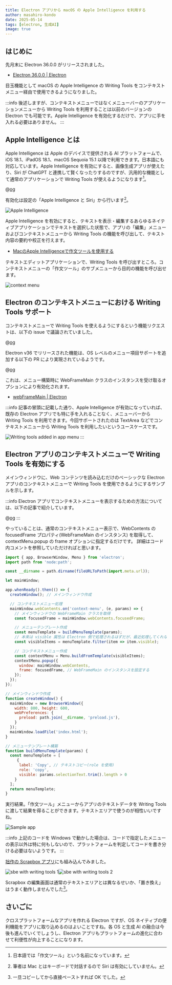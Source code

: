 ```yaml
---
title: Electron アプリから macOS の Apple Intelligence を利用する
author: masahiro-kondo
date: 2025-05-14
tags: [electron, 生成AI]
image: true
---
```


## はじめに

先月末に Electron 36.0.0 がリリースされました。

- [Electron 36.0.0 | Electron](https://www.electronjs.org/blog/electron-36-0)

目玉機能として macOS の Apple Intelligence の Writing Tools をコンテキストメニュー経由で使用できるようになりました。

:::info
後述しますが、コンテキストメニューではなくメニューバーのアプリケーションメニューから Writing Tools を利用することは以前のバージョンの Electron でも可能です。Apple Intelligence を有効化するだけで、アプリに手を入れる必要はありません。
:::

## Apple Intelligence とは

Apple Intelligence は Apple のデバイスで提供される AI プラットフォームで、iOS 18.1、iPadOS 18.1、macOS Sequoia 15.1 以降で利用できます。日本語にも対応しています。Apple Intelligence を有効にすると、画像生成アプリが使えたり、Siri が ChatGPT と連携して賢くなったりするのですが、汎用的な機能として通常のアプリケーションで Writing Tools が使えるようになります[^1]。

[^1]: 日本語では「作文ツール」という名前になっています。

@[og](https://www.apple.com/jp/apple-intelligence/)

有効化は設定の「Apple Intelligence と Siri」から行います[^2]。

![Apple Intelligence](https://i.gyazo.com/6a17bb91198a07967a6acd061528963b.png)

[^2]: 筆者は Mac とはキーボードで対話するので Siri は有効にしていません。

Apple Intelligence を有効にすると、テキストを表示・編集するあらゆるネイティブアプリケーションでテキストを選択した状態で、アプリの「編集」メニューおよびコンテキストメニューから Writing Tools の機能を呼び出して、テキスト内容の要約や校正を行えます。

- [MacのApple Intelligenceで作文ツールを使用する](https://support.apple.com/ja-jp/guide/mac-help/mchldcd6c260/mac)

テキストエディットアプリケーションで、Writing Tools を呼び出すところ。コンテキストメニューの「作文ツール」のサブメニューから目的の機能を呼び出せます。

![context menu](https://i.gyazo.com/b4a3272aaadc3732283c80dbedf737e6.png)

## Electron のコンテキストメニューにおける Writing Tools サポート
コンテキストメニューで Writing Tools を使えるようにするという機能リクエストは、以下の issue で議論されていました。

@[og](https://github.com/electron/electron/issues/44445)

Electron v36 でリリースされた機能は、OS レベルのメニュー項目サポートを追加する以下の PR により実現されているようです。

@[og](https://github.com/electron/electron/pull/45138)

これは、メニュー構築時に WebFrameMain クラスのインスタンスを受け取るオプションにより有効化されます。

- [webFrameMain | Electron](https://www.electronjs.org/docs/latest/api/web-frame-main)

:::info
記事の冒頭に記載した通り、Apple Intelligence が有効になっていれば、既存の Electron アプリでも特に手を入れることなく、メニューバーから Writing Tools を利用できます。今回サポートされたのは TextArea などでコンテキストメニューから Writing Tools を利用したいというユースケースです。

![Writing tools added in app menu](https://i.gyazo.com/b2abbbe106c4ac1aa7da37b7189ea104.png)
:::

## Electron アプリのコンテキストメニューで Writing Tools を有効にする

メインウィンドウに、Web コンテンツを読み込むだけのベーシックな Electron アプリのコンテキストメニューで Writing Tools を使用できるようにするサンプルを示します。

:::info
Electron アプリでコンテキストメニューを表示するための方法については、以下の記事で紹介しています。

@[og](/blogs/2025/01/07/build-context-menu-in-electron-app/)
:::

やっていることは、通常のコンテキストメニュー表示で、WebContents の focusedFrame プロパティ(WebFrameMain のインスタンス) を取得して、contextMenu.popup の frame オプションに指定するだけです。
詳細はコード内コメントを参照していただければと思います。

```javascript
import { app, BrowserWindow, Menu } from 'electron';
import path from 'node:path';

const __dirname = path.dirname(fileURLToPath(import.meta.url));

let mainWindow;

app.whenReady().then(() => {
  createWindow(); // メインウィンドウ作成

  // コンテキストメニュー処理
  mainWindow.webContents.on('context-menu', (e, params) => {
    // メインウィンドウの WebFrameMain クラスを取得
    const focusedFrame = mainWindow.webContents.focusedFrame;

    // メニューテンプレート作成
    const menuTemplate = buildMenuTemplate(params);
    // 本来は visible 属性は Electron 側で処理されるはずだが、最近処理してくれないので自前でフィルター
    const visibleItems = menuTemplate.filter(item => item.visible);

    // コンテキストメニュー作成
    const contextMenu = Menu.buildFromTemplate(visibleItems);
    contextMenu.popup({
      window: mainWindow.webContents,
      frame: focusedFrame, // WebFrameMain のインスタンスを設定する
    });
  });
});

// メインウィンドウ作成
function createWindow() {
  mainWindow = new BrowserWindow({
    width: 800, height: 600,
    webPreferences: {
      preload: path.join(__dirname, 'preload.js'),
    }
  });
  mainWindow.loadFile('index.html');
}

// メニューテンプレート構築
function buildMenuTemplate(params) {
  const menuTemplete = [
     {
      label: 'Copy', // テキストコピー(role を使用)
      role: 'copy',
      visible: params.selectionText.trim().length > 0
    }
  ];
  return menuTemplete;
}
```

実行結果。「作文ツール」メニューからアプリのテキストデータを Writing Tools に渡して結果を得ることができます。テキストエリアで使うのが相性いいですね。

![Sample app](https://i.gyazo.com/19b3417c15807274917ac8dd1da8c65e.png)

:::info
上記のコードを Windows で動かした場合は、コードで指定したメニューの表示以外は特に何もしないので、プラットフォームを判定してコードを書き分ける必要はないようです。
:::

[拙作の Scrapbox アプリ](https://github.com/kondoumh/sbe)にも組み込んでみました。

![sbe with writing tools 1](https://i.gyazo.com/9ec1872f3865bfc14392ea6038713904.png)![sbe with writing tools 2](https://i.gyazo.com/ebc3c8ff08ffe6e75a9c483bbde53dad.png)

Scrapbox の編集画面は通常のテキストエリアとは異なるせいか、「置き換え」はうまく動作しませんでした[^3]。

[^3]: 一旦コピーしてから直接ペーストすれば OK でした。

## さいごに
クロスプラットフォームなアプリを作れる Electron ですが、OS ネイティブの便利機能をアプリに取り込めるのはよいことですね。各 OS と生成 AI の融合は今後も進んでいくでしょうし、Electron アプリもプラットフォームの進化に合わせて利便性が向上することになります。
